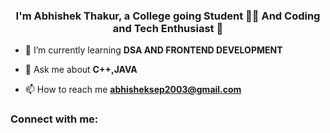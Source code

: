 

  

### <div align="center">I'm Abhishek Thakur, a College going Student  👨‍💻  And Coding and Tech Enthusiast 🚀</div>  



- 🌱 I’m currently learning **DSA AND FRONTEND DEVELOPMENT**

- 💬 Ask me about **C++,JAVA**

- 📫 How to reach me **abhisheksep2003@gmail.com**

<h3 align="left">Connect with me:</h3>
<p align="left">
</p>




  






